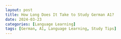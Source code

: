 ```yaml
---
layout: post
title: How Long Does It Take to Study German A1?
date: 2024-03-23
categories: [Language Learning]
tags: [German, A1, Language Learning, Study Tips]
---
```


